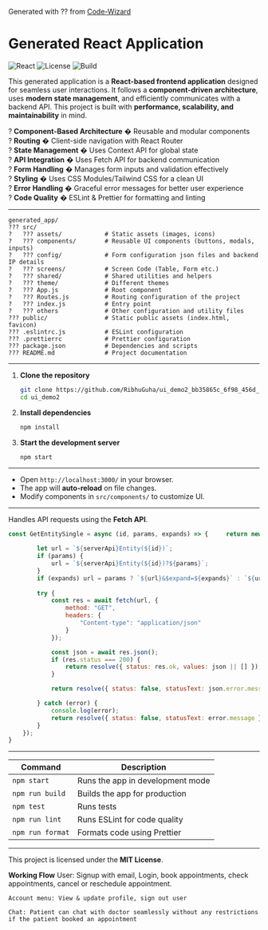 Generated with ?? from [Code-Wizard](https://code-wizard.ai)

# Generated React Application

![React](https://img.shields.io/badge/React-18.2.0-blue.svg)
![License](https://img.shields.io/badge/license-MIT-green)
![Build](https://img.shields.io/badge/build-passing-brightgreen)


This generated application is a **React-based frontend application** designed for seamless user interactions. It follows a **component-driven architecture**, uses **modern state management**, and efficiently communicates with a backend API. This project is built with **performance, scalability, and maintainability** in mind.


? **Component-Based Architecture** � Reusable and modular components  
? **Routing** � Client-side navigation with React Router  
? **State Management** � Uses Context API for global state  
? **API Integration** � Uses Fetch API for backend communication  
? **Form Handling** � Manages form inputs and validation effectively  
? **Styling** � Uses CSS Modules/Tailwind CSS for a clean UI  
? **Error Handling** � Graceful error messages for better user experience  
? **Code Quality** � ESLint & Prettier for formatting and linting

---


```
generated_app/
??? src/
?   ??? assets/            # Static assets (images, icons)
?   ??? components/        # Reusable UI components (buttons, modals, inputs)
?   ??? config/            # Form configuration json files and backend IP details
?   ??? screens/           # Screen Code (Table, Form etc.)
?   ??? shared/            # Shared utilities and helpers
?   ??? theme/             # Different themes
?   ??? App.js             # Root component
?   ??? Routes.js          # Routing configuration of the project
?   ??? index.js           # Entry point
?   ??? others             # Other configuration and utility files
??? public/                # Static public assets (index.html, favicon)
??? .eslintrc.js           # ESLint configuration
??? .prettierrc            # Prettier configuration
??? package.json           # Dependencies and scripts
??? README.md              # Project documentation
```

---


1. **Clone the repository**
   ```bash
   git clone https://github.com/RibhuGuha/ui_demo2_bb35865c_6f98_456d_8228_589423086955.git
   cd ui_demo2
   ```

2. **Install dependencies**
   ```bash
   npm install
   ```

3. **Start the development server**
   ```bash
   npm start
   ```

---


- Open `http://localhost:3000/` in your browser.
- The app will **auto-reload** on file changes.
- Modify components in `src/components/` to customize UI.

---


Handles API requests using the **Fetch API**.

```javascript
const GetEntitySingle = async (id, params, expands) => {     return new Promise(async (resolve) => {

        let url = `${serverApi}Entity(${id})`;
        if (params) {
            url = `${serverApi}Entity(${id})?${params}`;
        }
        if (expands) url = params ? `${url}&$expand=${expands}` : `${url}?&$expand=${expands}`;
        
        try {
			const res = await fetch(url, {
                method: "GET",
                headers: {
                    "Content-type": "application/json"
                }
            });

            const json = await res.json();
            if (res.status === 200) {
                return resolve({ status: res.ok, values: json || [] });
            }

            return resolve({ status: false, statusText: json.error.message });

        } catch (error) {
            console.log(error);
            return resolve({ status: false, statusText: error.message });
        }
    });
}
```

---


| Command | Description |
|---------|-------------|
| `npm start` | Runs the app in development mode |
| `npm run build` | Builds the app for production |
| `npm test` | Runs tests |
| `npm run lint` | Runs ESLint for code quality |
| `npm run format` | Formats code using Prettier |

---


This project is licensed under the **MIT License**.

**Working Flow**
    User: Signup with email, Login, book appointments, check appointments, cancel or reschedule appointment.

    Account menu: View & update profile, sign out user

    Chat: Patient can chat with doctor seamlessly without any restrictions if the patient booked an appointment